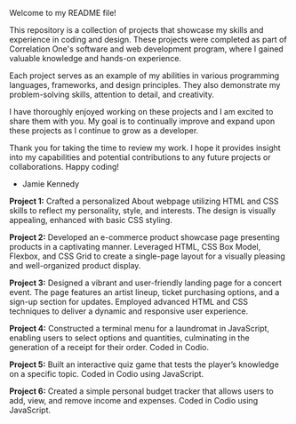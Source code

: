 Welcome to my README file! 

This repository is a collection of projects that showcase my skills and experience in coding and design. These projects were completed as part of Correlation One's software and web development program, where I gained valuable knowledge and hands-on experience. 

Each project serves as an example of my abilities in various programming languages, frameworks, and design principles. They also demonstrate my problem-solving skills, attention to detail, and creativity. 

I have thoroughly enjoyed working on these projects and I am excited to share them with you. My goal is to continually improve and expand upon these projects as I continue to grow as a developer. 

Thank you for taking the time to review my work. I hope it provides insight into my capabilities and potential contributions to any future projects or collaborations. Happy coding!

- Jamie Kennedy

**Project 1:**
Crafted a personalized About webpage utilizing HTML and CSS skills to reflect my personality, style, and interests. The design is visually appealing, enhanced with basic CSS styling.

**Project 2:**
Developed an e-commerce product showcase page presenting products in a captivating manner. Leveraged HTML, CSS Box Model, Flexbox, and CSS Grid to create a single-page layout for a visually pleasing and well-organized product display.

**Project 3:**
Designed a vibrant and user-friendly landing page for a concert event. The page features an artist lineup, ticket purchasing options, and a sign-up section for updates. Employed advanced HTML and CSS techniques to deliver a dynamic and responsive user experience.

**Project 4:**
Constructed a terminal menu for a laundromat in JavaScript, enabling users to select options and quantities, culminating in the generation of a receipt for their order. Coded in Codio.

**Project 5:**
Built an interactive quiz game that tests the player’s knowledge on a specific topic. Coded in Codio using JavaScript.

**Project 6:**
Created a simple personal budget tracker that allows users to add, view, and remove income and expenses. Coded in Codio using JavaScript.